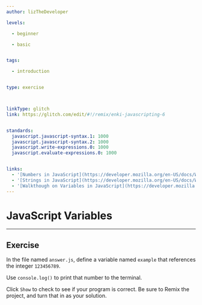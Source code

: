 ```yaml
---
author: lizTheDeveloper

levels:

  - beginner

  - basic


tags:

  - introduction


type: exercise



linkType: glitch
link: https://glitch.com/edit/#!/remix/enki-javascripting-6


standards:
  javascript.javascript-syntax.1: 1000
  javascript.javascript-syntax.2: 1000
  javascript.write-expressions.0: 1000
  javascript.evaluate-expressions.0: 1000


links:
  - '[Numbers in JavaScript](https://developer.mozilla.org/en-US/docs/Web/JavaScript/Reference/Global_Objects/Number){documentation}'
  - '[Strings in JavaScript](https://developer.mozilla.org/en-US/docs/Web/JavaScript/Reference/Global_Objects/String){documentation}'
  - '[Walkthough on Variables in JavaScript](https://developer.mozilla.org/en-US/docs/Learn/JavaScript/First_steps/Variables){walkthrough}'
---
```

# JavaScript Variables
---

## Exercise

In the file named `answer.js`, define a variable named `example` that references the integer `123456789`.

Use `console.log()` to print that number to the terminal.

Click `Show` to check to see if your program is correct.
Be sure to Remix the project, and turn that in as your solution.
